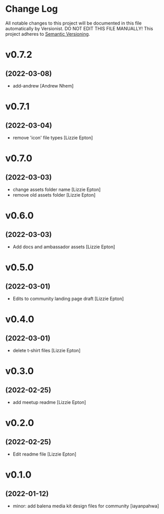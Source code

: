 # Change Log

All notable changes to this project will be documented in this file
automatically by Versionist. DO NOT EDIT THIS FILE MANUALLY!
This project adheres to [Semantic Versioning](http://semver.org/).

# v0.7.2
## (2022-03-08)

* add-andrew [Andrew Nhem]

# v0.7.1
## (2022-03-04)

* remove 'icon' file types [Lizzie Epton]

# v0.7.0
## (2022-03-03)

* change assets folder name [Lizzie Epton]
* remove old assets folder [Lizzie Epton]

# v0.6.0
## (2022-03-03)

* Add docs and ambassador assets [Lizzie Epton]

# v0.5.0
## (2022-03-01)

* Edits to community landing page draft [Lizzie Epton]

# v0.4.0
## (2022-03-01)

* delete t-shirt files [Lizzie Epton]

# v0.3.0
## (2022-02-25)

* add meetup readme [Lizzie Epton]

# v0.2.0
## (2022-02-25)

* Edit readme file [Lizzie Epton]

# v0.1.0
## (2022-01-12)

* minor: add balena media kit design files for community [iayanpahwa]
